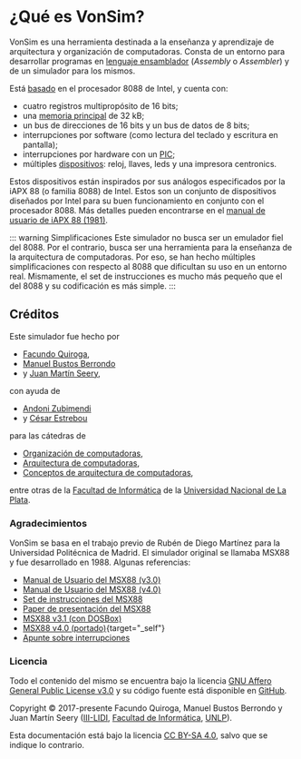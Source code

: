 # ¿Qué es VonSim?

VonSim es una herramienta destinada a la enseñanza y aprendizaje de arquitectura y organización de computadoras. Consta de un entorno para desarrollar programas en [lenguaje ensamblador](./computer/assembly) (_Assembly_ o _Assembler_) y de un simulador para los mismos.

Está [basado](./computer/cpu) en el procesador 8088 de Intel, y cuenta con:

- cuatro registros multipropósito de 16 bits;
- una [memoria principal](./computer/memory) de 32 kB;
- un bus de direcciones de 16 bits y un bus de datos de 8 bits;
- interrupciones por software (como lectura del teclado y escritura en pantalla);
- interrupciones por hardware con un [PIC](./io/modules/pic);
- múltiples [dispositivos](./io/devices/index): reloj, llaves, leds y una impresora centronics.

Estos dispositivos están inspirados por sus análogos especificados por la iAPX 88 (o familia 8088) de Intel. Estos son un conjunto de dispositivos diseñados por Intel para su buen funcionamiento en conjunto con el procesador 8088. Más detalles pueden encontrarse en el [manual de usuario de iAPX 88 (1981)](http://www.bitsavers.org/components/intel/8086/1981_iAPX_86_88_Users_Manual.pdf).

::: warning Simplificaciones
Este simulador no busca ser un emulador fiel del 8088. Por el contrario, busca ser una herramienta para la enseñanza de la arquitectura de computadoras. Por eso, se han hecho múltiples simplificaciones con respecto al 8088 que dificultan su uso en un entorno real. Mismamente, el set de instrucciones es mucho más pequeño que el del 8088 y su codificación es más simple.
:::

## Créditos

Este simulador fue hecho por

- [Facundo Quiroga](http://facundoq.github.io/),
- [Manuel Bustos Berrondo](https://github.com/manuelbb)
- y [Juan Martín Seery](https://juanm04.com),

con ayuda de

- [Andoni Zubimendi](https://github.com/AndoniZubimendi)
- y [César Estrebou](https://github.com/cesarares)

para las cátedras de

- [Organización de computadoras](http://weblidi.info.unlp.edu.ar/catedras/organizacion/),
- [Arquitectura de computadoras](http://weblidi.info.unlp.edu.ar/catedras/arquitecturaP2003/),
- [Conceptos de arquitectura de computadoras](http://weblidi.info.unlp.edu.ar/catedras/ConArqCom/),

entre otras de la [Facultad de Informática](https://info.unlp.edu.ar/) de la [Universidad Nacional de La Plata](https://www.unlp.edu.ar/).

### Agradecimientos

VonSim se basa en el trabajo previo de Rubén de Diego Martínez para la Universidad Politécnica de Madrid. El simulador original se llamaba MSX88 y fue desarrollado en 1988. Algunas referencias:

- [Manual de Usuario del MSX88 (v3.0)](/msx88/Manual-MSX88-v3.pdf)
- [Manual de Usuario del MSX88 (v4.0)](/msx88/Manual-MSX88-v4.pdf)
- [Set de instrucciones del MSX88](/msx88/set-instr-MSX88.PDF)
- [Paper de presentación del MSX88](/msx88/msx88-original-paper.pdf)
- [MSX88 v3.1 (con DOSBox)](/msx88/MSX88Portable.zip)
- [MSX88 v4.0 (portado)](/msx88/msx88_2017.rar){target="_self"}
- [Apunte sobre interrupciones](/msx88/apunte-interrupciones.pdf)

### Licencia

Todo el contenido del mismo se encuentra bajo la licencia [GNU Affero General Public License v3.0](https://github.com/vonsim/vonsim/blob/main/LICENSE) y su código fuente está disponible en [GitHub](https://github.com/vonsim/vonsim).

Copyright &copy; 2017-presente Facundo Quiroga, Manuel Bustos Berrondo y Juan Martín Seery ([III-LIDI](https://weblidi.info.unlp.edu.ar/), [Facultad de Informática](https://info.unlp.edu.ar/), [UNLP](https://unlp.edu.ar/)).

Esta documentación está bajo la licencia [CC BY-SA 4.0](https://creativecommons.org/licenses/by-sa/4.0/), salvo que se indique lo contrario.
